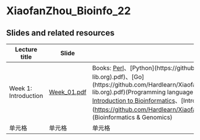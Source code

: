 # XiaofanZhou_Bioinfo_22

## Slides and related resources 
|  Lecture title   | Slide  | Resources  |
|  ----  | ----  | ----  |
| Week 1: Introduction  | [Week_01.pdf](https://github.com/Hardlearn/XiaofanZhou_Bioinfo_22/blob/main/Slides/Week_01.pdf) | Books: [Perl](https://github.com/Hardlearn/XiaofanZhou_Bioinfo_22/blob/main/Books/Learning%20Perl%20Making%20Easy%20Things%20Easy%20and%20Hard%20Things%20Possible%2C%207th%20Edition%20by%20Randal%20L.%20Schwartz%2C%20brian%20d%20foy%2C%20Tom%20Phoenix%20(z-lib.org).pdf)、[Python](https://github.com/Hardlearn/XiaofanZhou_Bioinfo_22/blob/main/Books/Learning%20Python%20powerful%20object-oriented%20programming%20by%20Mark%20Lutz%20(z-lib.org).pdf)、[Go](https://github.com/Hardlearn/XiaofanZhou_Bioinfo_22/blob/main/Books/The%20Go%20Programming%20Language%20by%20Alan%20A.%20A.%20Donovan%2C%20Brian%20W.%20Kernighan%20(z-lib.org).pdf)(Programming language ); <br> [Introduction to Bioinformatics](https://github.com/Hardlearn/XiaofanZhou_Bioinfo_22/blob/main/Books/Introduction%20to%20bioinformatics%20by%20Lesk%2C%20Arthur%20M.%20(z-lib.org).pdf)、[Introduction to Genomics](https://github.com/Hardlearn/XiaofanZhou_Bioinfo_22/blob/main/Books/Introduction%20to%20Genomics%20by%20Arthur%20M.%20Lesk%20(z-lib.org).pdf)、[Bioinformatics and functional genomics]()(Bioinformatics & Genomics)|
| 单元格  | 单元格 | 单元格 |
